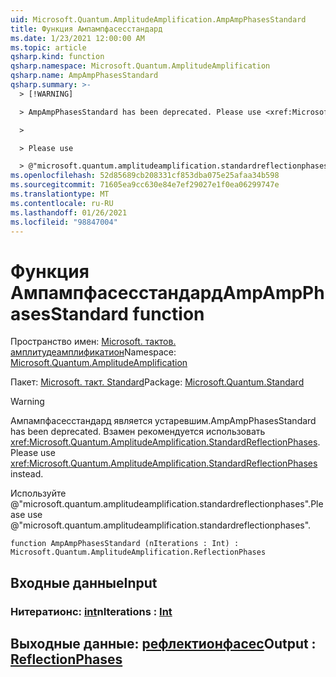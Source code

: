 ```yaml
---
uid: Microsoft.Quantum.AmplitudeAmplification.AmpAmpPhasesStandard
title: Функция Ампампфасесстандард
ms.date: 1/23/2021 12:00:00 AM
ms.topic: article
qsharp.kind: function
qsharp.namespace: Microsoft.Quantum.AmplitudeAmplification
qsharp.name: AmpAmpPhasesStandard
qsharp.summary: >-
  > [!WARNING]

  > AmpAmpPhasesStandard has been deprecated. Please use <xref:Microsoft.Quantum.AmplitudeAmplification.StandardReflectionPhases> instead.

  >

  > Please use

  > @"microsoft.quantum.amplitudeamplification.standardreflectionphases".
ms.openlocfilehash: 52d85689cb208331cf853dba075e25afaa34b598
ms.sourcegitcommit: 71605ea9cc630e84e7ef29027e1f0ea06299747e
ms.translationtype: MT
ms.contentlocale: ru-RU
ms.lasthandoff: 01/26/2021
ms.locfileid: "98847004"
---
```

# <a name="ampampphasesstandard-function"></a><span data-ttu-id="81de3-102">Функция Ампампфасесстандард</span><span class="sxs-lookup"><span data-stu-id="81de3-102">AmpAmpPhasesStandard function</span></span>

<span data-ttu-id="81de3-103">Пространство имен: [Microsoft. тактов. амплитудеамплификатион](xref:Microsoft.Quantum.AmplitudeAmplification)</span><span class="sxs-lookup"><span data-stu-id="81de3-103">Namespace: [Microsoft.Quantum.AmplitudeAmplification](xref:Microsoft.Quantum.AmplitudeAmplification)</span></span>

<span data-ttu-id="81de3-104">Пакет: [Microsoft. такт. Standard](https://nuget.org/packages/Microsoft.Quantum.Standard)</span><span class="sxs-lookup"><span data-stu-id="81de3-104">Package: [Microsoft.Quantum.Standard](https://nuget.org/packages/Microsoft.Quantum.Standard)</span></span>


> [!WARNING]
> <span data-ttu-id="81de3-105">Ампампфасесстандард является устаревшим.</span><span class="sxs-lookup"><span data-stu-id="81de3-105">AmpAmpPhasesStandard has been deprecated.</span></span> <span data-ttu-id="81de3-106">Взамен рекомендуется использовать <xref:Microsoft.Quantum.AmplitudeAmplification.StandardReflectionPhases>.</span><span class="sxs-lookup"><span data-stu-id="81de3-106">Please use <xref:Microsoft.Quantum.AmplitudeAmplification.StandardReflectionPhases> instead.</span></span>
>
> <span data-ttu-id="81de3-107">Используйте @"microsoft.quantum.amplitudeamplification.standardreflectionphases".</span><span class="sxs-lookup"><span data-stu-id="81de3-107">Please use @"microsoft.quantum.amplitudeamplification.standardreflectionphases".</span></span>



```qsharp
function AmpAmpPhasesStandard (nIterations : Int) : Microsoft.Quantum.AmplitudeAmplification.ReflectionPhases
```


## <a name="input"></a><span data-ttu-id="81de3-108">Входные данные</span><span class="sxs-lookup"><span data-stu-id="81de3-108">Input</span></span>

### <a name="niterations--int"></a><span data-ttu-id="81de3-109">Нитератионс: [int](xref:microsoft.quantum.lang-ref.int)</span><span class="sxs-lookup"><span data-stu-id="81de3-109">nIterations : [Int](xref:microsoft.quantum.lang-ref.int)</span></span>





## <a name="output--reflectionphases"></a><span data-ttu-id="81de3-110">Выходные данные: [рефлектионфасес](xref:Microsoft.Quantum.AmplitudeAmplification.ReflectionPhases)</span><span class="sxs-lookup"><span data-stu-id="81de3-110">Output : [ReflectionPhases](xref:Microsoft.Quantum.AmplitudeAmplification.ReflectionPhases)</span></span>

